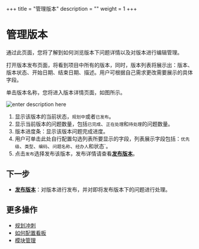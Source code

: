 ﻿+++
title = "管理版本"
description = ""
weight = 1
+++

# 管理版本

通过此页面，您将了解到如何浏览版本下问题详情以及对版本进行编辑管理。

打开版本发布页面，将看到项目中所有的版本，同时，版本列表将展示出：版本、版本状态、开始日期、结束日期、描述。用户可根据自己需求更改需要展示的具体字段。

单击版本名称，您将进入版本详情页面，如图所示。

![enter description here](/docs/user-guide/agile/imge/image36.png)

1. 显示该版本的当前状态，`规划中`或者`已发布`。
2. 显示当前版本的问题数量，包括`已完成`、`正在处理`和`待处理`的问题数量。
3. 版本进度条：显示该版本问题完成进度。
4. 用户可单击此处自行配置勾选列表所要显示的字段，列表展示字段包括：`优先级`、`类型`、`编码`、`问题名称`、`经办人`和状态`。
5. 点击`发布`选择发布该版本，发布详情请查看[**发布版本**](../release-version)。


## 下一步

- [**发布版本**](../release-version)：对版本进行发布，并对即将发布版本下的问题进行处理。

## 更多操作

- [规划冲刺](../../backlog/sprint1)
- [如何配置看板](../../sprint/manage-kanban)
- [模块管理](../../component)
